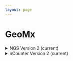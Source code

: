 ```yaml
--- 
layout: page 
---
```

# GeoMx

<details markdown="1"><summary> NGS Version 2 (current)</summary>

## NGS Version 2 (current)

| attribute                                           | type           | description                                                                                                                                                                                                                                                                                                                                                                                                                                                                                                                                                                                                                                                                                                      | value      | required   |
|-----------------------------------------------------|----------------|------------------------------------------------------------------------------------------------------------------------------------------------------------------------------------------------------------------------------------------------------------------------------------------------------------------------------------------------------------------------------------------------------------------------------------------------------------------------------------------------------------------------------------------------------------------------------------------------------------------------------------------------------------------------------------------------------------------|------------|------------|
| lab_id                                              | Textfield      | An internal field labs can use it to add whatever ID(s) they want or need for dataset validation and tracking. This could be a single ID (e.g., "Visium_9OLC_A4_S1") or a delimited list of IDs (e.g., “9OL; 9OLC.A2; Visium_9OLC_A4_S1”). This field will not be accessible to anyone outside of the consortium and no effort will be made to check if IDs provided by one data provider are also used by another.                                                                                                                                                                                                                                                                                              |            | False      |
| dataset_type                                        | Textfield      | The specific type of dataset being produced.                                                                                                                                                                                                                                                                                                                                                                                                                                                                                                                                                                                                                                                                     |            | True       |
| analyte_class                                       | Textfield      | Analytes are the target molecules being measured with the assay.                                                                                                                                                                                                                                                                                                                                                                                                                                                                                                                                                                                                                                                 |            | True       |
| acquisition_instrument_vendor                       | Textfield      | An acquisition instrument is the device that contains the signal detection hardware and signal processing software. Assays generate signals such as light of various intensities or color or signals representing the molecular mass.                                                                                                                                                                                                                                                                                                                                                                                                                                                                            |            | True       |
| acquisition_instrument_model                        | Textfield      | Manufacturers of an acquisition instrument may offer various versions (models) of that instrument with different features or sensitivities. Differences in features or sensitivities may be relevant to processing or interpretation of the data.                                                                                                                                                                                                                                                                                                                                                                                                                                                                |            | True       |
| source_storage_duration_value                       | Numeric        | How long was the source material stored, prior to this sample being processed? For assays applied to tissue sections, this would be how long the tissue section (e.g., slide) was stored, prior to the assay beginning (e.g., imaging). For assays applied to suspensions such as sequencing, this would be how long the suspension was stored before library construction began.                                                                                                                                                                                                                                                                                                                                |            | True       |
| source_storage_duration_unit                        | Textfield      | The time duration unit of measurement                                                                                                                                                                                                                                                                                                                                                                                                                                                                                                                                                                                                                                                                            |            | True       |
| time_since_acquisition_instrument_calibration_value | Numeric        | The amount of time since the acqusition instrument was last serviced by the vendor. This provides a metric for assessing drift in data capture.                                                                                                                                                                                                                                                                                                                                                                                                                                                                                                                                                                  |            | False      |
| time_since_acquisition_instrument_calibration_unit  | Textfield      | The time unit of measurement                                                                                                                                                                                                                                                                                                                                                                                                                                                                                                                                                                                                                                                                                     |            | False      |
| preparation_protocol_doi                            | Textfield           | DOI for the protocols.io page that describes the assay or sample procurment and preparation. For example for an imaging assay, the protocol might include staining of a section through the creation of an OME-TIFF file. In this case the protocol would include any image processing steps required to create the OME-TIFF file. Example: https://dx.doi.org/10.17504/protocols.io.eq2lyno9qvx9/v1                                                                                                                                                                                                                                                                                                             |            | True       |
| is_targeted                                         | Allowable Value | Specifies whether or not a specific molecule(s) is/are targeted for detection/measurement by the assay ("Yes" or "No"). The CODEX analyte is protein.                                                                                                                                                                                                                                                                                                                                                                                                                                                                                                                                                            | ['Yes', 'No'] | True       |
| contributors_path                                   | Textfield      | The path to the file with the ORCID IDs for all contributors of this dataset (e.g., "./extras/contributors.tsv" or "./contributors.tsv"). This is an internal metadata field that is just used for ingest.                                                                                                                                                                                                                                                                                                                                                                                                                                                                                                       |            | True       |
| data_path                                           | Textfield      | The top level directory containing the raw and/or processed data. For a single dataset upload this might be "." where as for a data upload containing multiple datasets, this would be the directory name for the respective dataset. For instance, if the data is within a directory called "TEST001-RK" use syntax "./TEST001-RK" for this field. If there are multiple directory levels, use the format "./TEST001-RK/Run1/Pass2" in which "Pass2" is the subdirectory where the single dataset's data is stored. This is an internal metadata field that is just used for ingest.                                                                                                                            |            | True       |
| parent_sample_id                                    | Textfield      | Unique HuBMAP or SenNet identifier of the sample (i.e., block, section or suspension) used to perform this assay. For example, for a RNAseq assay, the parent would be the suspension, whereas, for one of the imaging assays, the parent would be the tissue section. If an assay comes from multiple parent samples then this should be a comma separated list. Example: HBM386.ZGKG.235, HBM672.MKPK.442 or SNT232.UBHJ.322, SNT329.ALSK.102                                                                                                                                                                                                                                                                  |            | True       |
| mapped_area_value                                   | Numeric        | For Visium, this is the area of spots that was covered by tissue within the captured area, not the total possible captured area which is fixed. For GeoMx this would be the area of the AOI being captured. For HiFi this is the summed area of the ROIs in a single flowcell lane. For CosMx, Xenium and Resolve, this is the area of the FOV (aka ROI) region being captured.                                                                                                                                                                                                                                                                                                                                  |            | True       |
| mapped_area_unit                                    | Textfield      | The unit of measurement for the mapping area. For Visium and GeoMx this is typically um^2.                                                                                                                                                                                                                                                                                                                                                                                                                                                                                                                                                                                                                       |            | True       |
| slide_id                                            | Textfield      | A unique ID denoting the slide used. This allows users the ability to determine which tissue sections were processed together on the same slide. It is recommended that data providers prefix the ID with the center name, to prevent values overlapping across centers.                                                                                                                                                                                                                                                                                                                                                                                                                                         |            | True       |
| number_of_channels                                  | Numeric        | The number of distinct color channels in the image.                                                                                                                                                                                                                                                                                                                                                                                                                                                                                                                                                                                                                                                              |            | True       |
| target_retrieval_incubation_temperature             | Numeric        | Will normally be 100 degrees Celsius for RNA assays, and 80 degrees Celsius for protein assays.                                                                                                                                                                                                                                                                                                                                                                                                                                                                                                                                                                                                                  |            | True       |
| target_retrieval_incubation_time_value              | Numeric        | The duration for which a sample is exposed to a target retrieval solution.                                                                                                                                                                                                                                                                                                                                                                                                                                                                                                                                                                                                                                       |            | True       |
| target_retrieval_incubation_time_unit               | Textfield      | The units for target retrieval incubation time value.                                                                                                                                                                                                                                                                                                                                                                                                                                                                                                                                                                                                                                                            |            | True       |
| proteinasek_concentration                           | Numeric        | The amount or concentration of the enzyme Proteinase K within a sample (in ug/ml).                                                                                                                                                                                                                                                                                                                                                                                                                                                                                                                                                                                                                               |            | False      |
| proteinasek_incubation_time_value                   | Numeric        | The duration for which a sample is exposed to Proteinase K.                                                                                                                                                                                                                                                                                                                                                                                                                                                                                                                                                                                                                                                      |            | False      |
| proteinasek_incubation_time_unit                    | Textfield      | The units for proteinaseK incubation time value.                                                                                                                                                                                                                                                                                                                                                                                                                                                                                                                                                                                                                                                                 |            | False      |
| roi_label                                           | Textfield      | A label for the region of interest (ROI). For Xenium, Resolve and CosMx, this is the field of view (FOV) label. For GeoMx this can be found in the "Initial Dataset" spreadsheet (download from within Data Analysis Suite).                                                                                                                                                                                                                                                                                                                                                                                                                                                                                     |            | True       |
| is_roi_segmentation_performed                       | Allowable Value | Was the image segmented. For GeoMx this refers to whether segmentation was used to split ROIs (regions of interest) into AOIs (areas of interest).                                                                                                                                                                                                                                                                                                                                                                                                                                                                                                                                                               | ['Yes', 'No'] | True       |
| roi_segmentation_strategy                           | Textfield      | The method of segmentation that was applied in a GeoMx assay. If an overlay was used the overlay image needs to be included in the dataset upload.                                                                                                                                                                                                                                                                                                                                                                                                                                                                                                                                                               |            | False      |
| anatomical_structure_label                          | Textfield      | The overarching anatomical structure.                                                                                                                                                                                                                                                                                                                                                                                                                                                                                                                                                                                                                                                                            |            | False      |
| anatomical_structure_id                             | Textfield      | The ontology ID for the parent structure. Typically this would be an UBERON ID.                                                                                                                                                                                                                                                                                                                                                                                                                                                                                                                                                                                                                                  |            | False      |
| targeted_entity_label                               | Textfield      | State what cell type(s) or functional tissue unit was targeted in this ROI/AOI.                                                                                                                                                                                                                                                                                                                                                                                                                                                                                                                                                                                                                                  |            | True       |
| targeted_entity_id                                  | Textfield      | The ontology ID for the targeted entity.                                                                                                                                                                                                                                                                                                                                                                                                                                                                                                                                                                                                                                                                         |            | False      |
| segment_id                                          | Textfield      | This is the ID for the area of interest (AOI) in a GeoMx dataset. From "Initial Dataset" spreadsheet (download from within Data Analysis Suite), e.g. 9a828e39-43d8-4051-9bcc-581a520a85d4.                                                                                                                                                                                                                                                                                                                                                                                                                                                                                                                      |            | True       |
| is_technical_replicate                              | Allowable Value | Is the sequencing reaction run in replicate, "Yes" or "No". If "Yes", FASTQ files in dataset need to be merged.                                                                                                                                                                                                                                                                                                                                                                                                                                                                                                                                                                                                  | ['Yes', 'No'] | True       |
| metadata_schema_id                                  | Textfield      | The string that serves as the definitive identifier for the metadata schema version and is readily interpretable by computers for data validation and processing. Example: 22bc762a-5020-419d-b170-24253ed9e8d9                                                                                                                                                                                                                                                                                                                                                                                                                                                                                                  |            | True       |
| non_global_files                                    | Textfield      | A semicolon separated list of non-shared files to be included in the dataset. The path assumes the files are located in the "TOP/non-global/" directory. For example, for the file is TOP/non-global/lab_processed/images/1-tissue-boundary.geojson the value of this field would be "./lab_processed/images/1-tissue-boundary.geojson". After ingest, these files will be copied to the appropriate locations within the respective dataset directory tree. This field is used for internal HuBMAP processing. Examples for GeoMx and PhenoCycler are provided in the File Locations documentation: https://docs.google.com/document/d/1n2McSs9geA9Eli4QWQaB3c9R3wo5d5U1Xd57DWQfN5Q/edit#heading=h.1u82i4axggee |            | True       |

</details>

<details markdown="1"><summary> nCounter Version 2 (current)</summary>

## nCounter Version 2 (current) 

| attribute                                           | type           | description                                                                                                                                                                                                                                                                                                                                                                                                                                                                                                                                                                                                                                                                                                      | value      | required   |
|-----------------------------------------------------|----------------|------------------------------------------------------------------------------------------------------------------------------------------------------------------------------------------------------------------------------------------------------------------------------------------------------------------------------------------------------------------------------------------------------------------------------------------------------------------------------------------------------------------------------------------------------------------------------------------------------------------------------------------------------------------------------------------------------------------|------------|------------|
| lab_id                                              | Textfield      | An internal field labs can use it to add whatever ID(s) they want or need for dataset validation and tracking. This could be a single ID (e.g., "Visium_9OLC_A4_S1") or a delimited list of IDs (e.g., “9OL; 9OLC.A2; Visium_9OLC_A4_S1”). This field will not be accessible to anyone outside of the consortium and no effort will be made to check if IDs provided by one data provider are also used by another.                                                                                                                                                                                                                                                                                              |            | False      |
| dataset_type                                        | Textfield      | The specific type of dataset being produced.                                                                                                                                                                                                                                                                                                                                                                                                                                                                                                                                                                                                                                                                     |            | True       |
| analyte_class                                       | Textfield      | Analytes are the target molecules being measured with the assay.                                                                                                                                                                                                                                                                                                                                                                                                                                                                                                                                                                                                                                                 |            | True       |
| acquisition_instrument_vendor                       | Textfield      | An acquisition instrument is the device that contains the signal detection hardware and signal processing software. Assays generate signals such as light of various intensities or color or signals representing the molecular mass.                                                                                                                                                                                                                                                                                                                                                                                                                                                                            |            | True       |
| acquisition_instrument_model                        | Textfield      | Manufacturers of an acquisition instrument may offer various versions (models) of that instrument with different features or sensitivities. Differences in features or sensitivities may be relevant to processing or interpretation of the data.                                                                                                                                                                                                                                                                                                                                                                                                                                                                |            | True       |
| source_storage_duration_value                       | Numeric        | How long was the source material stored, prior to this sample being processed? For assays applied to tissue sections, this would be how long the tissue section (e.g., slide) was stored, prior to the assay beginning (e.g., imaging). For assays applied to suspensions such as sequencing, this would be how long the suspension was stored before library construction began.                                                                                                                                                                                                                                                                                                                                |            | True       |
| source_storage_duration_unit                        | Textfield      | The time duration unit of measurement                                                                                                                                                                                                                                                                                                                                                                                                                                                                                                                                                                                                                                                                            |            | True       |
| time_since_acquisition_instrument_calibration_value | Numeric        | The amount of time since the acqusition instrument was last serviced by the vendor. This provides a metric for assessing drift in data capture.                                                                                                                                                                                                                                                                                                                                                                                                                                                                                                                                                                  |            | False      |
| time_since_acquisition_instrument_calibration_unit  | Textfield      | The time unit of measurement                                                                                                                                                                                                                                                                                                                                                                                                                                                                                                                                                                                                                                                                                     |            | False      |
| preparation_protocol_doi                            | Textfield           | DOI for the protocols.io page that describes the assay or sample procurment and preparation. For example for an imaging assay, the protocol might include staining of a section through the creation of an OME-TIFF file. In this case the protocol would include any image processing steps required to create the OME-TIFF file. Example: https://dx.doi.org/10.17504/protocols.io.eq2lyno9qvx9/v1                                                                                                                                                                                                                                                                                                             |            | True       |
| is_targeted                                         | Allowable Value | Specifies whether or not a specific molecule(s) is/are targeted for detection/measurement by the assay ("Yes" or "No"). The CODEX analyte is protein.                                                                                                                                                                                                                                                                                                                                                                                                                                                                                                                                                            | ['Yes', 'No'] | True       |
| contributors_path                                   | Textfield      | The path to the file with the ORCID IDs for all contributors of this dataset (e.g., "./extras/contributors.tsv" or "./contributors.tsv"). This is an internal metadata field that is just used for ingest.                                                                                                                                                                                                                                                                                                                                                                                                                                                                                                       |            | True       |
| data_path                                           | Textfield      | The top level directory containing the raw and/or processed data. For a single dataset upload this might be "." where as for a data upload containing multiple datasets, this would be the directory name for the respective dataset. For instance, if the data is within a directory called "TEST001-RK" use syntax "./TEST001-RK" for this field. If there are multiple directory levels, use the format "./TEST001-RK/Run1/Pass2" in which "Pass2" is the subdirectory where the single dataset's data is stored. This is an internal metadata field that is just used for ingest.                                                                                                                            |            | True       |
| parent_sample_id                                    | Textfield      | Unique HuBMAP or SenNet identifier of the sample (i.e., block, section or suspension) used to perform this assay. For example, for a RNAseq assay, the parent would be the suspension, whereas, for one of the imaging assays, the parent would be the tissue section. If an assay comes from multiple parent samples then this should be a comma separated list. Example: HBM386.ZGKG.235, HBM672.MKPK.442 or SNT232.UBHJ.322, SNT329.ALSK.102                                                                                                                                                                                                                                                                  |            | True       |
| mapped_area_value                                   | Numeric        | For Visium, this is the area of spots that was covered by tissue within the captured area, not the total possible captured area which is fixed. For GeoMx this would be the area of the AOI being captured. For HiFi this is the summed area of the ROIs in a single flowcell lane. For CosMx, Xenium and Resolve, this is the area of the FOV (aka ROI) region being captured.                                                                                                                                                                                                                                                                                                                                  |            | True       |
| mapped_area_unit                                    | Textfield      | The unit of measurement for the mapping area. For Visium and GeoMx this is typically um^2.                                                                                                                                                                                                                                                                                                                                                                                                                                                                                                                                                                                                                       |            | True       |
| slide_id                                            | Textfield      | A unique ID denoting the slide used. This allows users the ability to determine which tissue sections were processed together on the same slide. It is recommended that data providers prefix the ID with the center name, to prevent values overlapping across centers.                                                                                                                                                                                                                                                                                                                                                                                                                                         |            | True       |
| number_of_channels                                  | Numeric        | The number of distinct color channels in the image.                                                                                                                                                                                                                                                                                                                                                                                                                                                                                                                                                                                                                                                              |            | True       |
| target_retrieval_incubation_temperature             | Numeric        | Will normally be 100 degrees Celsius for RNA assays, and 80 degrees Celsius for protein assays.                                                                                                                                                                                                                                                                                                                                                                                                                                                                                                                                                                                                                  |            | True       |
| target_retrieval_incubation_time_value              | Numeric        | The duration for which a sample is exposed to a target retrieval solution.                                                                                                                                                                                                                                                                                                                                                                                                                                                                                                                                                                                                                                       |            | True       |
| target_retrieval_incubation_time_unit               | Textfield      | The units for target retrieval incubation time value.                                                                                                                                                                                                                                                                                                                                                                                                                                                                                                                                                                                                                                                            |            | True       |
| proteinasek_concentration                           | Numeric        | The amount or concentration of the enzyme Proteinase K within a sample (in ug/ml).                                                                                                                                                                                                                                                                                                                                                                                                                                                                                                                                                                                                                               |            | False      |
| proteinasek_incubation_time_value                   | Numeric        | The duration for which a sample is exposed to Proteinase K.                                                                                                                                                                                                                                                                                                                                                                                                                                                                                                                                                                                                                                                      |            | False      |
| proteinasek_incubation_time_unit                    | Textfield      | The units for proteinaseK incubation time value.                                                                                                                                                                                                                                                                                                                                                                                                                                                                                                                                                                                                                                                                 |            | False      |
| roi_label                                           | Textfield      | A label for the region of interest (ROI). For Xenium, Resolve and CosMx, this is the field of view (FOV) label. For GeoMx this can be found in the "Initial Dataset" spreadsheet (download from within Data Analysis Suite).                                                                                                                                                                                                                                                                                                                                                                                                                                                                                     |            | True       |
| is_roi_segmentation_performed                       | Allowable Value | Was the image segmented. For GeoMx this refers to whether segmentation was used to split ROIs (regions of interest) into AOIs (areas of interest).                                                                                                                                                                                                                                                                                                                                                                                                                                                                                                                                                               | ['Yes', 'No'] | True       |
| roi_segmentation_strategy                           | Textfield      | The method of segmentation that was applied in a GeoMx assay. If an overlay was used the overlay image needs to be included in the dataset upload.                                                                                                                                                                                                                                                                                                                                                                                                                                                                                                                                                               |            | False      |
| anatomical_structure_label                          | Textfield      | The overarching anatomical structure.                                                                                                                                                                                                                                                                                                                                                                                                                                                                                                                                                                                                                                                                            |            | False      |
| anatomical_structure_id                             | Textfield      | The ontology ID for the parent structure. Typically this would be an UBERON ID.                                                                                                                                                                                                                                                                                                                                                                                                                                                                                                                                                                                                                                  |            | False      |
| targeted_entity_label                               | Textfield      | State what cell type(s) or functional tissue unit was targeted in this ROI/AOI.                                                                                                                                                                                                                                                                                                                                                                                                                                                                                                                                                                                                                                  |            | True       |
| targeted_entity_id                                  | Textfield      | The ontology ID for the targeted entity.                                                                                                                                                                                                                                                                                                                                                                                                                                                                                                                                                                                                                                                                         |            | False      |
| segment_id                                          | Textfield      | This is the ID for the area of interest (AOI) in a GeoMx dataset. From "Initial Dataset" spreadsheet (download from within Data Analysis Suite), e.g. 9a828e39-43d8-4051-9bcc-581a520a85d4.                                                                                                                                                                                                                                                                                                                                                                                                                                                                                                                      |            | True       |
| is_technical_replicate                              | Allowable Value | Is the sequencing reaction run in replicate, "Yes" or "No". If "Yes", FASTQ files in dataset need to be merged.                                                                                                                                                                                                                                                                                                                                                                                                                                                                                                                                                                                                  | ['Yes', 'No'] | True       |
| metadata_schema_id                                  | Textfield      | The string that serves as the definitive identifier for the metadata schema version and is readily interpretable by computers for data validation and processing. Example: 22bc762a-5020-419d-b170-24253ed9e8d9                                                                                                                                                                                                                                                                                                                                                                                                                                                                                                  |            | True       |
| hybcode_pack_lot_number                             | Textfield      | Enter the lot number noted within the LabWorksheet.txt file (and used in downstream nCounter processing).                                                                                                                                                                                                                                                                                                                                                                                                                                                                                                                                                                                                        |            | True       |
| probe_hybridization_time_value                      | Numeric        | How many hours were the oligo-conjugated RNA or oligo-conjugated antibody probes hybridized with the sample?                                                                                                                                                                                                                                                                                                                                                                                                                                                                                                                                                                                                     |            | True       |
| probe_hybridization_time_unit                       | Textfield      | The units for probe hybridization time value.                                                                                                                                                                                                                                                                                                                                                                                                                                                                                                                                                                                                                                                                    |            | True       |
| oligo_probe_panel                                   | Textfield      | This is the probe panel used to target genes and/or proteins. In cases where there is a core panel and add-on modules, the core panel should be selected here. If additional panels are used, then they must be included in the "additional_panels_used.csv" file that's uploaded with the dataset.                                                                                                                                                                                                                                                                                                                                                                                                              |            | True       |
| is_custom_probes_used                               | Allowable Value | State ("Yes" or "No") whether custom RNA or antibody probes were used. If custom probes were used, they must be listed in the "custom_probe_set.csv" file.                                                                                                                                                                                                                                                                                                                                                                                                                                                                                                                                                       | ['Yes', 'No'] | True       |
| non_global_files                                    | Textfield      | A semicolon separated list of non-shared files to be included in the dataset. The path assumes the files are located in the "TOP/non-global/" directory. For example, for the file is TOP/non-global/lab_processed/images/1-tissue-boundary.geojson the value of this field would be "./lab_processed/images/1-tissue-boundary.geojson". After ingest, these files will be copied to the appropriate locations within the respective dataset directory tree. This field is used for internal HuBMAP processing. Examples for GeoMx and PhenoCycler are provided in the File Locations documentation: https://docs.google.com/document/d/1n2McSs9geA9Eli4QWQaB3c9R3wo5d5U1Xd57DWQfN5Q/edit#heading=h.1u82i4axggee |            | True       |

</details>
